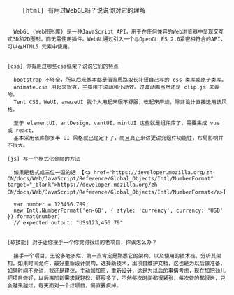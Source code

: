 <!DOCTYPE html>
<html lang="en">
<head>
  <meta charset="UTF-8">
  <title>Title</title>
</head>
<body>
  <pre>
    [html] 有用过WebGL吗？说说你对它的理解

      WebGL (Web图形库) 是一种JavaScript API，用于在任何兼容的Web浏览器中呈现交互式3D和2D图形，而无需使用插件。WebGL通过引入一个与OpenGL ES 2.0紧密相符合的API，可以在HTML5 元素中使用。


    [css] 你有用过哪些css框架？说说它们的特点

      bootstrap 不够全，所以后来基本都是借鉴思路取长补短自己写的 css 类库或原子类库。
      animate.css 用起来很爽，主要用于滚动和小动效。过渡动画当然还是 clip.js 来弄的。
      Tent CSS，WeUI，amazeUI 我个人用起来很不舒服，改起来麻烦，除非设计直接选用该风格。

      至于 elementUI，antDesign，vantUI，mintUI 这些就是组件库了，需要集成 vue 或 react，
      基本采用该库那多半 UI 风格就已经定下了，而且真正来讲更讲究组件功能性，布局影响并不很大。

    [js] 写一个格式化金额的方法

      如果是格式成三位一逗的话 【<a href="https://developer.mozilla.org/zh-CN/docs/Web/JavaScript/Reference/Global_Objects/Intl/NumberFormat" target="_blank">https://developer.mozilla.org/zh-CN/docs/Web/JavaScript/Reference/Global_Objects/Intl/NumberFormat</a>】

      var number = 123456.789;
      new Intl.NumberFormat('en-GB', { style: 'currency', currency: 'USD' }).format(number)
      // expected output: "US$123,456.79"


    [软技能] 对于让你接手一个你觉得很烂的老项目，你该怎么办？

      接手一个项目，无论多老多烂，第一点肯定是熟悉它的架构，以及使用的技术栈，分析其架构，如果时间允许，最好重新设计架构，选择新技术，出项目维护文档，这也是为以后做准备，如果时间不允许，我还是建议，主动加加班，重新设计，这是为以后的事情考虑，现在加把劲儿把项目做好，以后再加新需求就轻松、舒服多了，不然每次时间都很紧张，每次做的都很烂，只会越来越烂，每天面对一个烂项目，简直要疯掉。


  </pre>
</body>

<script>

  //手写
  let num = 100000;
  //下方的转localString可任选一个
  let num1 = num.toLocaleString('de-DE'); //德国以 . 分割金钱, 转到德国当地格式化方案即可
  let num2 = num.toLocaleString();
  let price = num2.replace(/,/g,'.'); //替换分隔符即可
  console.log(num1)
  console.log(num2)
  console.log(price)

  //实现

  var number = 123456.789;
  new Intl.NumberFormat('en-GB', { style: 'currency', currency: 'USD' }).format(number)
  // expected output: "US$123,456.79"

  // 不支持带小数
  let str = "100000000000000";
  let reg = /(?=(\B)(\d{3})+$)/g;

  // 其实是匹配 ?= 前面的空字符
  console.log(str.replace(reg, ','));

  /*
  (?:pattern)
  非获取匹配，匹配pattern但不获取匹配结果，不进行存储供以后使用。这在使用或字符“(|)”来组合一个模式的各个部分是很有用。例如“industr(?:y|ies)”就是一个比“industry|industries”更简略的表达式。
  (?=pattern)
  非获取匹配，正向肯定预查，在任何匹配pattern的字符串开始处匹配查找字符串，该匹配不需要获取供以后使用。例如，“Windows(?=95|98|NT|2000)”能匹配“Windows2000”中的“Windows”，但不能匹配“Windows3.1”中的“Windows”。预查不消耗字符，也就是说，在一个匹配发生后，在最后一次匹配之后立即开始下一次匹配的搜索，而不是从包含预查的字符之后开始。
  (?!pattern)
  非获取匹配，正向否定预查，在任何不匹配pattern的字符串开始处匹配查找字符串，该匹配不需要获取供以后使用。例如“Windows(?!95|98|NT|2000)”能匹配“Windows3.1”中的“Windows”，但不能匹配“Windows2000”中的“Windows”。
  (?<=pattern)
  非获取匹配，反向肯定预查，与正向肯定预查类似，只是方向相反。例如，“(?<=95|98|NT|2000)Windows”能匹配“2000Windows”中的“Windows”，但不能匹配“3.1Windows”中的“Windows”。
  (?<!pattern)
  非获取匹配，反向否定预查，与正向否定预查类似，只是方向相反。例如“(?<!95|98|NT|2000)Windows”能匹配“3.1Windows”中的“Windows”，但不能匹配“2000Windows”中的“Windows”。这个地方不正确，有问题
  */

</script>
</html>

